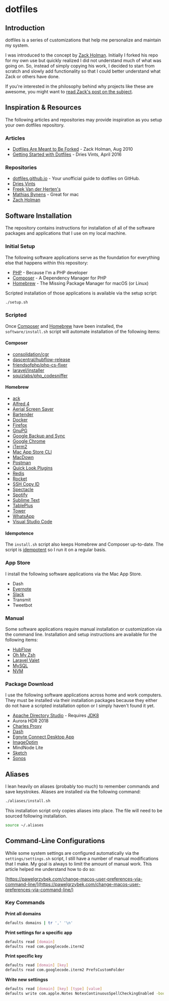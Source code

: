 # dotfiles

## Introduction

dotfiles is a series of customizations that help me personalize and maintain my system.

I was introduced to the concept by [Zack Holman](https://github.com/holman/dotfiles). Initially I forked his repo for my own use but quickly realized I did not understand much of what was going on. So, instead of simply copying his work, I decided to start from scratch and slowly add functionality so that I could better understand what Zack or others have done.

If you're interested in the philosophy behind why projects like these are awesome, you might want to [read Zack's post on the
subject](http://zachholman.com/2010/08/dotfiles-are-meant-to-be-forked/).

## Inspiration & Resources

The following articles and repositories may provide inspiration as you setup your own dotfiles repository.

### Articles

* [Dotfiles Are Meant to Be Forked](http://zachholman.com/2010/08/dotfiles-are-meant-to-be-forked/) - Zack Holman, Aug 2010
* [Getting Started with Dotfiles](https://driesvints.com/blog/getting-started-with-dotfiles/) - Dries Vints, April 2016

### Repositories

* [dotfiles.github.io](https://dotfiles.github.io/) - Your unofficial guide to dotfiles on GitHub.
* [Dries Vints](https://github.com/driesvints/dotfiles)
* [Freek Van der Herten's](https://github.com/freekmurze/dotfiles)
* [Mathias Bynens](https://github.com/mathiasbynens/dotfiles) - Great for mac
* [Zach Holman](https://github.com/holman/dotfiles)

## Software Installation

The repository contains instructions for installation of all of the software packages and applications that I use on my local machine.

### Initial Setup

The following software applications serve as the foundation for everything else that happens within this repository:

* [PHP](https://www.php.net/) - Because I'm a PHP developer
* [Composer](https://getcomposer.org/) - A Dependency Manager for PHP
* [Homebrew](https://brew.sh/) - The Missing Package Manager for macOS (or Linux)

Scripted installation of those applications is available via the setup script:

```bash
./setup.sh
```

### Scripted

Once [Composer](software/composer.md) and [Homebrew](software/homebrew.md) have been installed, the `software/install.sh` script will automate installation of the following items:

#### Composer

* [consolidation/cgr](https://github.com/consolidation/cgr)
* [dascentral/hubflow-release](https://packagist.org/packages/dascentral/hubflow-release)
* [friendsofphp/php-cs-fixer](https://github.com/FriendsOfPHP/PHP-CS-Fixer)
* [laravel/installer](https://laravel.com/docs/master)
* [squizlabs/php_codesniffer](https://github.com/squizlabs/PHP_CodeSniffer)

#### Homebrew

* [ack](https://beyondgrep.com/install/)
* [Alfred 4](https://www.alfredapp.com/)
* [Aerial Screen Saver](https://github.com/JohnCoates/Aerial)
* [Bartender](https://www.macbartender.com)
* [Docker](https://www.docker.com/products/docker-desktop)
* [Firefox](https://www.mozilla.org/en-US/exp/firefox/new/)
* [GnuPG](https://gnupg.org)
* [Google Backup and Sync](https://www.google.com/drive/download/backup-and-sync/)
* [Google Chrome](https://www.google.com/chrome)
* [iTerm2](https://www.iterm2.com/)
* [Mac App Store CLI](https://github.com/mas-cli/mas)
* [MacDown](https://macdown.uranusjr.com/)
* [Postman](https://www.getpostman.com)
* [Quick Look Plugins](https://github.com/sindresorhus/quick-look-plugins)
* [Redis](https://redis.io/)
* [Rocket](https://matthewpalmer.net/rocket/)
* [SSH Copy ID](https://www.ssh.com/ssh/copy-id)
* [Spectacle](https://www.spectacleapp.com/)
* [Spotify](https://www.spotify.com/us/)
* [Sublime Text](www.sublimetext.com/)
* [TablePlus](https://tableplus.io)
* [Tower](https://www.git-tower.com/mac)
* [WhatsApp](https://www.whatsapp.com)
* [Visual Studio Code](https://code.visualstudio.com)

#### Idempotence

The `install.sh` script also keeps Homebrew and Composer up-to-date. The script is [idempotent](https://en.wikipedia.org/wiki/Idempotence) so I run it on a regular basis.

### App Store

I install the following software applications via the Mac App Store.

* Dash
* [Evernote](https://evernote.com/download)
* [Slack](https://itunes.apple.com/app/slack/id803453959?ls=1&mt=12)
* Transmit
* Tweetbot

### Manual

Some software applications require manual installation or customization via the command line. Installation and setup instructions are available for the following items:

* [HubFlow](software/hubflow.md)
* [Oh My Zsh](software/zsh.md)
* [Laravel Valet](software/laravel-valet.md)
* [MySQL](software/mysql.md)
* [NVM](software/nvm.md)

### Package Download

I use the following software applications across home and work computers. They must be installed via their installation packages because they either do not have a scripted installation option or I simply haven't found it yet.

* [Apache Directory Studio](http://directory.apache.org/studio/) - Requires [JDK8](https://www.oracle.com/technetwork/pt/java/javase/downloads/jdk8-downloads-2133151.html)
* Aurora HDR 2018
* [Charles Proxy](https://www.charlesproxy.com/)
* [Dash](https://kapeli.com/dash)
* [Egnyte Connect Desktop App](https://akqa.egnyte.com/app/index.do#appstore/addons-integrations/)
* [ImageOptim](https://imageoptim.com/mac)
* MindNode Lite
* [Sketch](https://www.sketchapp.com/)
* [Sonos](http://www.sonos.com/en-us/controller-app)

## Aliases

I lean heavily on aliases (probably too much) to remember commands and save keystrokes. Aliases are installed via the following command:

```bash
./aliases/install.sh
```

This installation script only copies aliases into place. The file will need to be sourced following installation.

```bash
source ~/.aliases
```

## Command-Line Configurations

While some system settings are configured automatically via the `settings/settings.sh` script, I still have a number of manual modifications that I make. My goal is always to limit the amount of manual work. This article helped me understand how to do so:

[https://pawelgrzybek.com/change-macos-user-preferences-via-command-line/](https://pawelgrzybek.com/change-macos-user-preferences-via-command-line/)

### Key Commands

**Print all domains**

```bash
defaults domains | tr ',' '\n'
```

**Print settings for a specific app**

```bash
defaults read [domain]
defaults read com.googlecode.iterm2
```

**Print specific key**

```bash
defaults read [domain] [key]
defaults read com.googlecode.iterm2 PrefsCustomFolder
```

**Write new settingss**

```bash
defaults read [domain] [key] [type] [value]
defaults write com.apple.Notes NotesContinuousSpellCheckingEnabled -bool true
```

